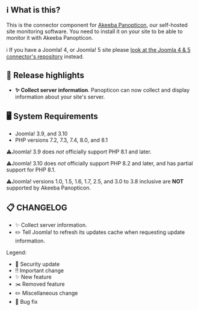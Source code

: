 ## ℹ️ What is this?

This is the connector component for [Akeeba Panopticon](https://github.com/akeeba/panopticon), our self-hosted site monitoring software. You need to install it on your site to be able to monitor it with Akeeba Panopticon.

ℹ️ If you have a Joomla! 4, or Joomla! 5 site please [look at the Joomla 4 & 5 connector's repository](https://github.com/akeeba/panopticon-connector/releases/latest) instead.

## 🔎 Release highlights

* **✨ Collect server information**. Panopticon can now collect and display information about your site's server.

## 🖥️ System Requirements

* Joomla! 3.9, and 3.10
* PHP versions 7.2, 7.3, 7.4, 8.0, and 8.1

⚠️Joomla! 3.9 does _not_ officially support PHP 8.1 and later.

⚠️Joomla! 3.10 does _not_ officially support PHP 8.2 and later, and has partial support for PHP 8.1.

⚠️Joomla! versions 1.0, 1.5, 1.6, 1.7, 2.5, and 3.0 to 3.8 inclusive are **NOT** supported by Akeeba Panopticon.

## 📋 CHANGELOG

* ✨ Collect server information.
* ✏️ Tell Joomla! to refresh its updates cache when requesting update information.

Legend:
* 🚨 Security update
* ‼️ Important change
* ✨ New feature
* ✂️ Removed feature
* ✏️ Miscellaneous change
* 🐞 Bug fix